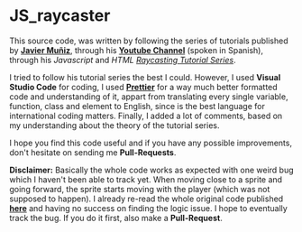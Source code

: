 # JS_raycaster

This source code, was written by following the series of tutorials published by [**Javier Muñiz**](https://github.com/javiermunizyt), through his [**Youtube Channel**](https://www.youtube.com/channel/UCS9KSwTM3FO2Ovv83W98GTg) (spoken in Spanish), through his *Javascript* and *HTML* [*Raycasting Tutorial Series*](https://www.youtube.com/watch?v=8XnQq28TRZY&list=PLmD1VB8QabXxMe8khFFnePiJnmdJn8SuR).

I tried to follow his tutorial series the best I could. However, I used **Visual Studio Code** for coding, I used [**Prettier**](https://prettier.io/) for a way much better formatted code and understanding of it, appart from translating every single variable, function, class and element to English, since is the best language for international coding matters. Finally, I added a lot of comments, based on my understanding about the theory of the tutorial series.

I hope you find this code useful and if you have any possible improvements, don't hesitate on sending me **Pull-Requests**.

**Disclaimer:** Basically the whole code works as expected with one weird bug which I haven't been able to track yet. When moving close to a sprite and going forward, the sprite starts moving with the player (which was not supposed to happen). I already re-read the whole original code published [**here**](https://github.com/javiermunizyt/raycasting-html5) and having no success on finding the logic issue. I hope to eventually track the bug. If you do it first, also make a **Pull-Request**.
